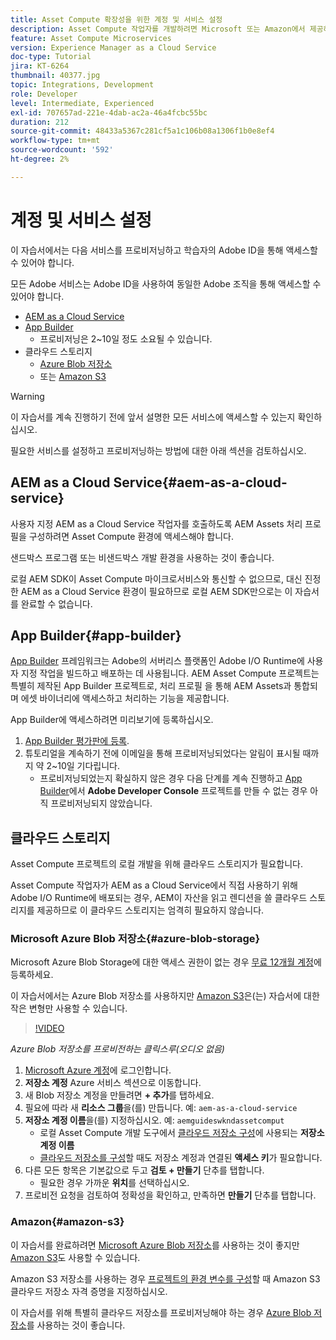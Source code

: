 ```yaml
---
title: Asset Compute 확장성을 위한 계정 및 서비스 설정
description: Asset Compute 작업자를 개발하려면 Microsoft 또는 Amazon에서 제공하는 AEM as a Cloud Service, App Builder 및 클라우드 스토리지를 포함한 계정 및 서비스에 액세스해야 합니다.
feature: Asset Compute Microservices
version: Experience Manager as a Cloud Service
doc-type: Tutorial
jira: KT-6264
thumbnail: 40377.jpg
topic: Integrations, Development
role: Developer
level: Intermediate, Experienced
exl-id: 707657ad-221e-4dab-ac2a-46a4fcbc55bc
duration: 212
source-git-commit: 48433a5367c281cf5a1c106b08a1306f1b0e8ef4
workflow-type: tm+mt
source-wordcount: '592'
ht-degree: 2%

---
```


# 계정 및 서비스 설정

이 자습서에서는 다음 서비스를 프로비저닝하고 학습자의 Adobe ID을 통해 액세스할 수 있어야 합니다.

모든 Adobe 서비스는 Adobe ID을 사용하여 동일한 Adobe 조직을 통해 액세스할 수 있어야 합니다.

+ [AEM as a Cloud Service](#aem-as-a-cloud-service)
+ [App Builder](#app-builder)
   + 프로비저닝은 2~10일 정도 소요될 수 있습니다.
+ 클라우드 스토리지
   + [Azure Blob 저장소](https://azure.microsoft.com/en-us/services/storage/blobs/)
   + 또는 [Amazon S3](https://aws.amazon.com/s3/?did=ft_card&amp;trk=ft_card)

>[!WARNING]
>
>이 자습서를 계속 진행하기 전에 앞서 설명한 모든 서비스에 액세스할 수 있는지 확인하십시오.
> 
> 필요한 서비스를 설정하고 프로비저닝하는 방법에 대한 아래 섹션을 검토하십시오.

## AEM as a Cloud Service{#aem-as-a-cloud-service}

사용자 지정 AEM as a Cloud Service 작업자를 호출하도록 AEM Assets 처리 프로필을 구성하려면 Asset Compute 환경에 액세스해야 합니다.

샌드박스 프로그램 또는 비샌드박스 개발 환경을 사용하는 것이 좋습니다.

로컬 AEM SDK이 Asset Compute 마이크로서비스와 통신할 수 없으므로, 대신 진정한 AEM as a Cloud Service 환경이 필요하므로 로컬 AEM SDK만으로는 이 자습서를 완료할 수 없습니다.

## App Builder{#app-builder}

[App Builder](https://developer.adobe.com/app-builder/) 프레임워크는 Adobe의 서버리스 플랫폼인 Adobe I/O Runtime에 사용자 지정 작업을 빌드하고 배포하는 데 사용됩니다. AEM Asset Compute 프로젝트는 특별히 제작된 App Builder 프로젝트로, 처리 프로필 을 통해 AEM Assets과 통합되며 에셋 바이너리에 액세스하고 처리하는 기능을 제공합니다.

App Builder에 액세스하려면 미리보기에 등록하십시오.

1. [App Builder 평가판에 등록](https://developer.adobe.com/app-builder/trial/).
1. 튜토리얼을 계속하기 전에 이메일을 통해 프로비저닝되었다는 알림이 표시될 때까지 약 2~10일 기다립니다.
   + 프로비저닝되었는지 확실하지 않은 경우 다음 단계를 계속 진행하고 [App Builder](https://developer.adobe.com/console/)에서 __Adobe Developer Console__ 프로젝트를 만들 수 없는 경우 아직 프로비저닝되지 않았습니다.

## 클라우드 스토리지

Asset Compute 프로젝트의 로컬 개발을 위해 클라우드 스토리지가 필요합니다.

Asset Compute 작업자가 AEM as a Cloud Service에서 직접 사용하기 위해 Adobe I/O Runtime에 배포되는 경우, AEM이 자산을 읽고 렌디션을 쓸 클라우드 스토리지를 제공하므로 이 클라우드 스토리지는 엄격히 필요하지 않습니다.

### Microsoft Azure Blob 저장소{#azure-blob-storage}

Microsoft Azure Blob Storage에 대한 액세스 권한이 없는 경우 [무료 12개월 계정](https://azure.microsoft.com/en-us/free/)에 등록하세요.

이 자습서에서는 Azure Blob 저장소를 사용하지만 [Amazon S3](#amazon-s3)은(는) 자습서에 대한 작은 변형만 사용할 수 있습니다.

>[!VIDEO](https://video.tv.adobe.com/v/40377?quality=12&learn=on)

_Azure Blob 저장소를 프로비전하는 클릭스루(오디오 없음)_

1. [Microsoft Azure 계정](https://azure.microsoft.com/en-us/account/)에 로그인합니다.
1. __저장소 계정__ Azure 서비스 섹션으로 이동합니다.
1. 새 Blob 저장소 계정을 만들려면 __+ 추가__&#x200B;를 탭하세요.
1. 필요에 따라 새 __리소스 그룹__&#x200B;을(를) 만듭니다. 예: `aem-as-a-cloud-service`
1. __저장소 계정 이름__&#x200B;을(를) 지정하십시오. 예: `aemguideswkndassetcomput`
   + 로컬 Asset Compute 개발 도구에서 [클라우드 저장소 구성](../develop/environment-variables.md)에 사용되는 __저장소 계정 이름__
   + [클라우드 저장소를 구성](../develop/environment-variables.md)할 때도 저장소 계정과 연결된 __액세스 키__&#x200B;가 필요합니다.
1. 다른 모든 항목은 기본값으로 두고 __검토 + 만들기__ 단추를 탭합니다.
   + 필요한 경우 가까운 __위치__&#x200B;를 선택하십시오.
1. 프로비전 요청을 검토하여 정확성을 확인하고, 만족하면 __만들기__ 단추를 탭합니다.

### Amazon{#amazon-s3}

이 자습서를 완료하려면 [Microsoft Azure Blob 저장소](#azure-blob-storage)를 사용하는 것이 좋지만 [Amazon S3](https://aws.amazon.com/s3/?did=ft_card&amp;trk=ft_card)도 사용할 수 있습니다.

Amazon S3 저장소를 사용하는 경우 [프로젝트의 환경 변수를 구성](../develop/environment-variables.md#amazon-s3)할 때 Amazon S3 클라우드 저장소 자격 증명을 지정하십시오.

이 자습서를 위해 특별히 클라우드 저장소를 프로비저닝해야 하는 경우 [Azure Blob 저장소](#azure-blob-storage)를 사용하는 것이 좋습니다.
